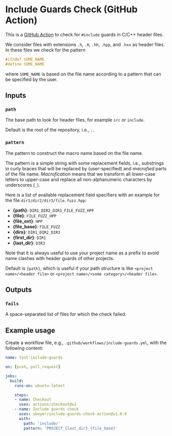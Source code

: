 # Include Guards Check (GitHub Action)

This is a [GitHub Action](//help.github.com/en/actions) to check for
`#include` guards in C/C++ header files.

We consider files with extensions `.h`, `.H`, `.hh`, `.hpp`, and `.hxx`
as header files.
In these files we check for the pattern
```c
#ifndef SOME_NAME
#define SOME_NAME
```
where `SOME_NAME` is based on the file name according to a pattern
that can be specified by the user.

## Inputs

### `path`

The base path to look for header files,
for example `src` or `include`.

Default is the root of the repository, i.e., `.`.

### `pattern`

The pattern to construct the macro name based on the file name.

The pattern is a simple string with some replacement fields, i.e.,
substrings in curly braces that will be replaced by (user-specified)
and *macrofied* parts of the file name.
*Macrofication* means that we transform all lower-case letters to
upper-case and replace all non-alphanumeric characters by underscores (`_`).

Here is a list of available replacement field specifiers with an example for
the file `dir1/dir2/dir3/file.fuzz.hpp`:

 * **{path}**: `DIR1_DIR2_DIR3_FILE_FUZZ_HPP`
 * **{file}**: `FILE_FUZZ_HPP`
 * **{file_ext}**: `HPP`
 * **{file_base}**: `FILE_FUZZ`
 * **{dirs}**: `DIR1_DIR2_DIR3`
 * **{first_dir}**: `DIR1`
 * **{last_dir}**: `DIR3`

Note that it is always useful to use your project name as a prefix
to avoid name clashes with header guards of other projects.

Default is `{path}`, which is useful if your path structure is
like `<project name>/<header file>` or
`<project name>/<some category>/<header file>`.

## Outputs

### `fails`

A space-separated list of files for which the check failed.

## Example usage

Create a workflow file, e.g., `.github/workflows/include-guards.yml`,
with the following content:
```yml
name: test-include-guards

on: [push, pull_request]

jobs:
  build:
    runs-on: ubuntu-latest

    steps:
    - name: Checkout
      uses: actions/checkout@v2
    - name: Include guards check
      uses: sbeyer/include-guards-check-action@v1.0.0
      with:
        path: 'include/'
        pattern: 'PROJECT_{last_dir}_{file_base}'
```
